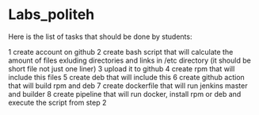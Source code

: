 # Labs_politeh

Here is the list of tasks that should be done by students:

1 create account on github
2 create bash script that will calculate the amount of files exluding directories and links in /etc directory (it should be short file not just one liner)
3 upload it to github
4 create rpm that will include this files
5 create deb that will include this
6 create github action that will build rpm and deb
7 create dockerfile that will run jenkins master and builder
8 create pipeline that will run docker, install rpm or deb and execute the script from step 2
